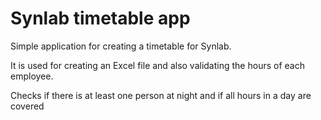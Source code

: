 # Synlab timetable app

Simple application for creating a timetable for Synlab.

It is used for creating an Excel file and also validating the hours of each employee.

Checks if there is at least one person at night and if all hours in a day are covered


